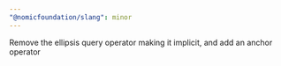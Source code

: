 ```yaml
---
"@nomicfoundation/slang": minor
---
```


Remove the ellipsis query operator making it implicit, and add an anchor operator
